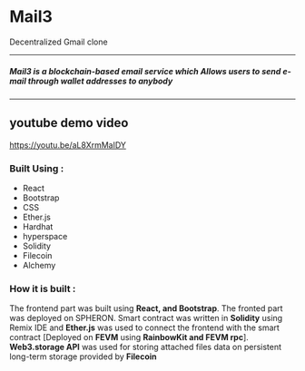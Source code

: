 # Mail3
Decentralized Gmail clone

<hr/>
 <h5> Mail3 is a blockchain-based email service which Allows users to send e-mail through wallet addresses to anybody </h5>
  
<hr/>

## youtube demo video
https://youtu.be/aL8XrmMaIDY


### Built Using :
   
- React
- Bootstrap
- CSS
- Ether.js
- Hardhat
- hyperspace
- Solidity
- Filecoin 
- Alchemy

### How it is built :
The frontend part was built using **React, and Bootstrap**. The fronted part was deployed on SPHERON. Smart contract was written in **Solidity** using Remix IDE and **Ether.js** was used to connect the frontend with the smart contract [Deployed on **FEVM** using **RainbowKit and FEVM rpc**]. **Web3.storage API** was used for storing attached files data on persistent long-term storage provided by **Filecoin**
